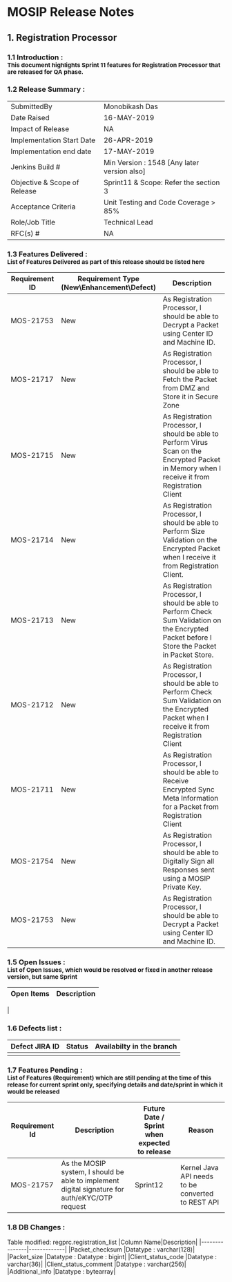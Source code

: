 # MOSIP Release Notes
## 1. Registration Processor

### 1.1 Introduction : <br><sub>This document highlights Sprint 11 features for Registration Processor that are released for QA phase.</sub></br>

### 1.2 Release Summary : 
|         |          |
|----------|----------|
SubmittedBy|Monobikash Das
Date Raised | 16-MAY-2019
Impact of Release|NA
Implementation Start Date |26-APR-2019
Implementation end date	|17-MAY-2019
Jenkins Build #	|Min Version : 1548  [Any later version also]
Objective & Scope of Release| Sprint11 & Scope: Refer the section 3
Acceptance Criteria	| Unit Testing and Code Coverage > 85%
Role/Job Title|Technical Lead
RFC(s) #|	NA


### 1.3 Features Delivered : <br><sub>List of Features Delivered as part of this release should be listed here</sub></br>
Requirement ID | Requirement Type <br>(New\\Enhancement\\Defect)</br> | Description
-----|----------|-------------
MOS-21753|New|As Registration Processor, I should be able to Decrypt a Packet using Center ID and Machine ID.
MOS-21717|New|As Registration Processor, I should be able to Fetch the Packet from DMZ and Store it in Secure Zone
MOS-21715|New|As Registration Processor, I should be able to Perform Virus Scan on the Encrypted Packet in Memory when I receive it from Registration Client
MOS-21714|New|As Registration Processor, I should be able to Perform Size Validation on the Encrypted Packet when I receive it from Registration Client.
MOS-21713|New|As Registration Processor, I should be able to Perform Check Sum Validation on the Encrypted Packet before I Store the Packet in Packet Store.
MOS-21712|New|As Registration Processor, I should be able to Perform Check Sum Validation on the Encrypted Packet when I receive it from Registration Client
MOS-21711|New|As Registration Processor, I should be able to Receive Encrypted Sync Meta Information for a Packet from Registration Client
MOS-21754|New|As Registration Processor, I should be able to Digitally Sign all Responses sent using a MOSIP Private Key.
MOS-21753|New|As Registration Processor, I should be able to Decrypt a Packet using Center ID and Machine ID.


### 1.5 Open Issues : <br><sub>List of Open Issues, which would be resolved or fixed in another release version, but same Sprint</sub></br>
Open Items|Description
-----------------|----------------------
|

### 1.6 Defects list :
Defect JIRA ID|Status|Availabilty in the branch
---------------|-------------|------------------
||

### 1.7 Features Pending : <br><sub>List of Features (Requirement) which are still pending at the time of this release for current sprint only, specifying details and date/sprint in which it would be released</sub></br>
Requirement Id|Description|Future Date / Sprint when expected to release | Reason
--------------|-----------|-----------|-------------
MOS-21757|As the MOSIP system, I should be able to implement digital signature for auth/eKYC/OTP request|Sprint12|Kernel Java API needs to be converted to REST API


### 1.8 DB Changes :
Table modified: regprc.registration_list
|Column Name|Description|
|---------------|-------------|
|Packet_checksum |Datatype : varchar(128)|
|Packet_size |Datatype : Datatype : bigint|
|Client_status_code |Datatype : varchar(36)|
|Client_status_comment |Datatype : varchar(256)|
|Additional_info |Datatype : bytearray|




